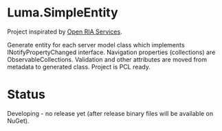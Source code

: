 Luma.SimpleEntity
=================
Project inspirated by [Open RIA Services](http://openriaservices.codeplex.com/).

Generate entity for each server model class which implements INotifyPropertyChanged interface. Navigation properties (collections) are ObservableCollections. Validation and other attributes are moved from metadata to generated class. Project is PCL ready.

Status
=================
Developing - no release yet (after release binary files will be available on NuGet).
